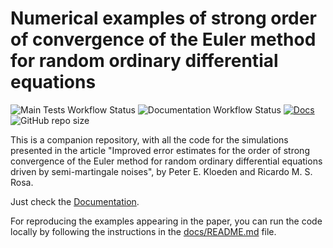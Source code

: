 # Numerical examples of strong order of convergence of the Euler method for random ordinary differential equations

![Main Tests Workflow Status](https://github.com/rmsrosa/rode_conv_em/actions/workflows/ci.yml/badge.svg) ![Documentation Workflow Status](https://github.com/rmsrosa/rode_conv_em/workflows/Documentation/badge.svg) [![Docs](https://img.shields.io/badge/docs-main-orange.svg)](https://rmsrosa.github.io/rode_conv_em/) ![GitHub repo size](https://img.shields.io/github/repo-size/rmsrosa/rode_conv_em)

This is a companion repository, with all the code for the simulations presented in the article "Improved error estimates for the order of strong convergence of the Euler method for random ordinary differential equations driven by semi-martingale noises", by Peter E. Kloeden and Ricardo M. S. Rosa.

Just check the [Documentation](https://rmsrosa.github.io/rode_conv_em/).

For reproducing the examples appearing in the paper, you can run the code locally by following the instructions in the [docs/README.md](docs/README.md) file.